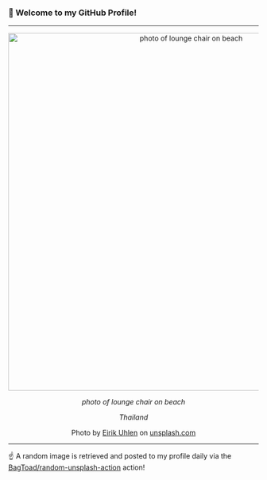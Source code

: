 ### 👋 Welcome to my GitHub Profile!

----

<div align="center">
  <img width="720" src="https://images.unsplash.com/photo-1525959526508-a37b4add7e70?crop=entropy&cs=tinysrgb&fit=max&fm=jpg&ixid=M3w1NTI0OTR8MHwxfHJhbmRvbXx8fHx8fHx8fDE3MzM2MzgzNDF8&ixlib=rb-4.0.3&q=80&w=1080" alt="photo of lounge chair on beach">
  
  <em>photo of lounge chair on beach</em>
  
  <em>Thailand</em>
  
  Photo by [Eirik Uhlen](null) on [unsplash.com](https://unsplash.com/)
</div>

----

☝️ A random image is retrieved and posted to my profile daily via the [BagToad/random-unsplash-action](https://github.com/BagToad/random-unsplash-action) action!

